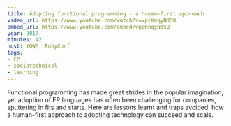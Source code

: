 ```yaml
---
title: Adopting functional programming - a human-first approach
video_url: https://www.youtube.com/watch?v=vpcKnqyNdSQ
embed_url: https://www.youtube.com/embed/vpcKnqyNdSQ
year: 2017
minutes: 42
host: YOW!, RubyConf
tags: 
- FP
- sociotechnical
- learning
---
```

Functional programming has made great strides in the popular imagination, yet adoption of FP languages has often been challenging for companies, sputtering in fits and starts. Here are lessons learnt and traps avoided: how a human-first approach to adopting technology can succeed and scale.